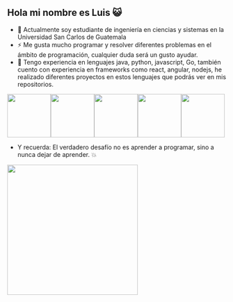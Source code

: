 ##                       Hola mi nombre es Luis :smiley_cat:
- 🔭 Actualmente soy estudiante de ingeniería en ciencias y sistemas en la Universidad San Carlos de Guatemala
- ⚡ Me gusta mucho programar y resolver diferentes problemas en el ámbito de programación, cualquier duda será un gusto ayudar.
- 🌱 Tengo experiencia en lenguajes java, python, javascript, Go, también cuento con experiencia en frameworks como react, angular, nodejs, he realizado diferentes proyectos en estos lenguajes  que podrás ver en mis repositorios.

<img src="https://user-images.githubusercontent.com/74038190/212257454-16e3712e-945a-4ca2-b238-408ad0bf87e6.gif" width="100"><img src="https://user-images.githubusercontent.com/74038190/212257472-08e52665-c503-4bd9-aa20-f5a4dae769b5.gif" width="100"><img src="https://user-images.githubusercontent.com/74038190/212257460-738ff738-247f-4445-a718-cdd0ca76e2db.gif" width="100"><img src="https://user-images.githubusercontent.com/74038190/212257467-871d32b7-e401-42e8-a166-fcfd7baa4c6b.gif" width="100"><img src="https://user-images.githubusercontent.com/74038190/212280823-79088828-a258-4a4d-8d6c-96315d5a07af.gif" width="100">  
- Y recuerda: El verdadero desafío no es aprender a programar, sino a nunca dejar de aprender. :collision:
 <img src="https://user-images.githubusercontent.com/74038190/212897782-96581536-54a0-4b87-87b4-5e55f95e8a8b.gif" width="300">

<!--
**LuisCastillo2001/LuisCastillo2001** is a ✨ _special_ ✨ repository because its `README.md` (this file) appears on your GitHub profile.

Here are some ideas to get you started:


-  I’m currently learning ...
- 👯 I’m looking to collaborate on ...
- 🤔 I’m looking for help with ...
- 💬 Ask me about ...
- 📫 How to reach me: ...
- 😄 Pronouns: ...
- ⚡ Fun fact: ...
-->
